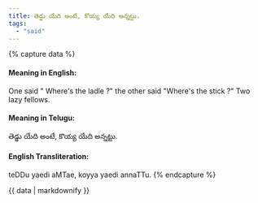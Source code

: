 ```yaml
---
title: తెడ్డు యేది అంటే, కొయ్య యేది అన్నట్టు.
tags:
  - "said"
---
```


{% capture data %}
#### Meaning in English:
One said " Where's the ladle ?" the other said "Where's the stick ?"
Two lazy fellows.

#### Meaning in Telugu:
తెడ్డు యేది అంటే, కొయ్య యేది అన్నట్టు.

#### English Transliteration:
teDDu yaedi aMTae, koyya yaedi annaTTu.
{% endcapture %}

<div class="notice">{{ data | markdownify }}</div>

